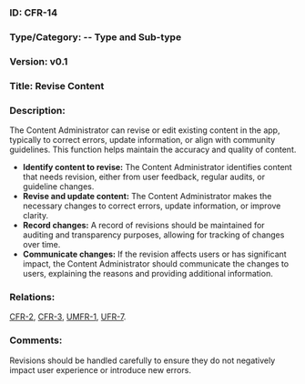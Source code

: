 ### ID: CFR-14 
 
### Type/Category: -- Type and Sub-type

### Version: v0.1
 
### Title: Revise Content
  
### Description: 

The Content Administrator can revise or edit existing content in the app, typically to correct errors, update information, or align with community guidelines. This function helps maintain the accuracy and quality of content. 

* **Identify content to revise:** The Content Administrator identifies content that needs revision, either from user feedback, regular audits, or guideline changes.
* **Revise and update content:** The Content Administrator makes the necessary changes to correct errors, update information, or improve clarity.
* **Record changes:** A record of revisions should be maintained for auditing and transparency purposes, allowing for tracking of changes over time.
* **Communicate changes:** If the revision affects users or has significant impact, the Content Administrator should communicate the changes to users, explaining the reasons and providing additional information.

### Relations:
[CFR-2](https://github.com/carmensat/RECIPE-ROULETTE/blob/main/REQUIREMENTS/CFR-2.md), [CFR-3](https://github.com/carmensat/RECIPE-ROULETTE/blob/main/REQUIREMENTS/CFR-3.md), [UMFR-1](https://github.com/carmensat/RECIPE-ROULETTE/blob/main/REQUIREMENTS/MFR-1.md), 
[UFR-7](https://github.com/carmensat/RECIPE-ROULETTE/blob/main/REQUIREMENTS/UFR-7.md).

### Comments: 
Revisions should be handled carefully to ensure they do not negatively impact user experience or introduce new errors.
